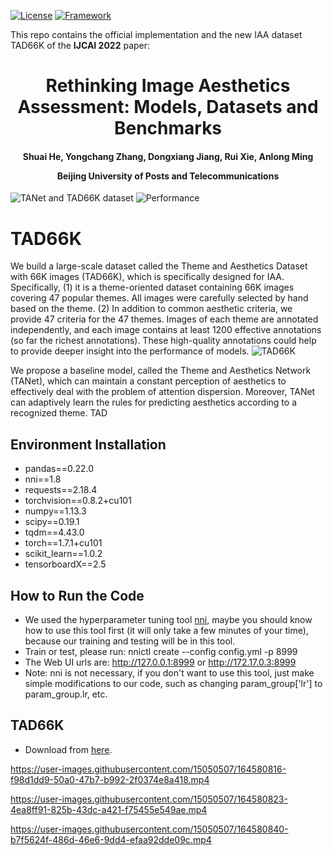 [![License](https://img.shields.io/badge/License-Apache%202.0-blue.svg)](https://opensource.org/licenses/Apache-2.0)
[![Framework](https://img.shields.io/badge/PyTorch-%23EE4C2C.svg?&logo=PyTorch&logoColor=white)](https://pytorch.org/)

This repo contains the official implementation and the new IAA dataset TAD66K of the **IJCAI 2022** paper: 

<div align="center">
<h1>
<b>
Rethinking Image Aesthetics Assessment: Models, Datasets and Benchmarks
</b>
</h1>
<h4>
<b>
Shuai He, Yongchang Zhang, Dongxiang Jiang, Rui Xie, Anlong Ming
    
Beijing University of Posts and Telecommunications
</b>
</h4>
</div>

![TANet and TAD66K dataset](https://user-images.githubusercontent.com/15050507/164587655-4af0b519-7213-4f29-b378-5dfc51dfab83.png)
![Performance](https://user-images.githubusercontent.com/15050507/164587663-043a76d8-5d1b-417e-856d-2320fbe26836.png)

# TAD66K
We build a large-scale dataset called the Theme and Aesthetics Dataset with 66K images (TAD66K), which is specifically designed for IAA. Specifically, (1) it is a theme-oriented dataset containing 66K images covering 47 popular themes. All images were carefully selected by hand based on the theme. (2) In addition to common aesthetic criteria, we provide 47 criteria for the 47 themes. Images of each theme are annotated independently, and each image contains at least 1200 effective annotations (so far the richest annotations). These high-quality annotations could help to provide deeper insight into the performance of models.
![TAD66K](https://user-images.githubusercontent.com/15050507/164620789-2958fbd6-5e3b-4eba-9697-bcd28d5257f6.png)



We propose a baseline model, called the Theme and Aesthetics Network (TANet), which can maintain a constant perception of aesthetics to effectively deal with the problem of attention dispersion. Moreover, TANet can adaptively learn the rules for predicting aesthetics according to a recognized theme. TAD

## Environment Installation
* pandas==0.22.0
* nni==1.8
* requests==2.18.4
* torchvision==0.8.2+cu101
* numpy==1.13.3
* scipy==0.19.1
* tqdm==4.43.0
* torch==1.7.1+cu101
* scikit_learn==1.0.2
* tensorboardX==2.5

## How to Run the Code
* We used the hyperparameter tuning tool [nni](https://github.com/microsoft/nni), maybe you should know how to use this tool first (it will only take a few minutes of your time), because our training and testing will be in this tool.
* Train or test, please run: nnictl create --config config.yml -p 8999
* The Web UI urls are: http://127.0.0.1:8999 or http://172.17.0.3:8999
* Note: nni is not necessary, if you don't want to use this tool, just make simple modifications to our code, such as changing param_group['lr'] to param_group.lr, etc.

## TAD66K
* Download from [here](https://drive.google.com/drive/folders/1lpSqNXtm-ianfI6TIvrJZGp96iCXsBR-).




https://user-images.githubusercontent.com/15050507/164580816-f98d1dd9-50a0-47b7-b992-2f0374e8a418.mp4

https://user-images.githubusercontent.com/15050507/164580823-4ea8ff91-825b-43dc-a421-f75455e549ae.mp4

https://user-images.githubusercontent.com/15050507/164580840-b7f5624f-486d-46e6-9dd4-efaa92dde09c.mp4
